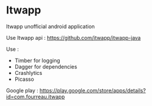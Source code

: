 # Itwapp
Itwapp unofficial android application

Use Itwapp api : https://github.com/itwapp/itwapp-java

Use : 
- Timber for logging
- Dagger for dependencies
- Crashlytics
- Picasso


Google play : https://play.google.com/store/apps/details?id=com.fourreau.itwapp
